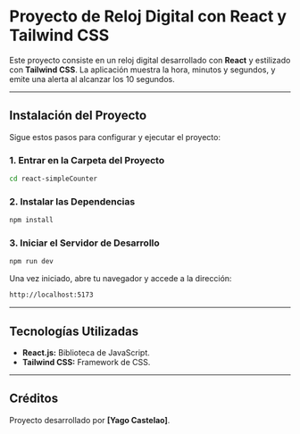 # Proyecto de Reloj Digital con React y Tailwind CSS

Este proyecto consiste en un reloj digital desarrollado con **React** y estilizado con **Tailwind CSS**. La aplicación muestra la hora, minutos y segundos, y emite una alerta al alcanzar los 10 segundos.

---

## Instalación del Proyecto

Sigue estos pasos para configurar y ejecutar el proyecto:

### 1. Entrar en la Carpeta del Proyecto

```bash
cd react-simpleCounter
```

### 2. Instalar las Dependencias

```bash
npm install
```

### 3. Iniciar el Servidor de Desarrollo

```bash
npm run dev
```

Una vez iniciado, abre tu navegador y accede a la dirección:

```bash
http://localhost:5173
```

---

## Tecnologías Utilizadas

- **React.js:** Biblioteca de JavaScript.
- **Tailwind CSS:** Framework de CSS.

---

## Créditos

Proyecto desarrollado por **[Yago Castelao]**.
